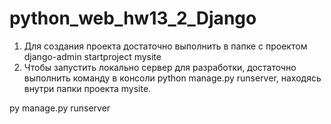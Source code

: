 # python_web_hw13_2_Django
1. Для создания проекта достаточно выполнить в папке с проектом django-admin startproject mysite
2. Чтобы запустить локально сервер для разработки, достаточно выполнить команду в консоли python manage.py runserver, находясь внутри папки проекта mysite.

py manage.py runserver
